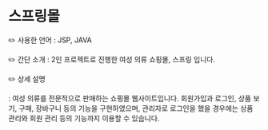 # 스프링몰

✏️ 사용한 언어 : JSP, JAVA

✏️ 간단 소개 : 2인 프로젝트로 진행한 여성 의류 쇼핑몰, 스프링 입니다.

✏️ 상세 설명

: 여성 의류를 전문적으로 판매하는 쇼핑몰 웹사이트입니다. 
회원가입과 로그인, 상품 보기, 구매, 장바구니 등의 기능을 구현하였으며, 관리자로 로그인을 했을 경우에는 
상품 관리와 회원 관리 등의 기능까지 이용할 수 있습니다. 
